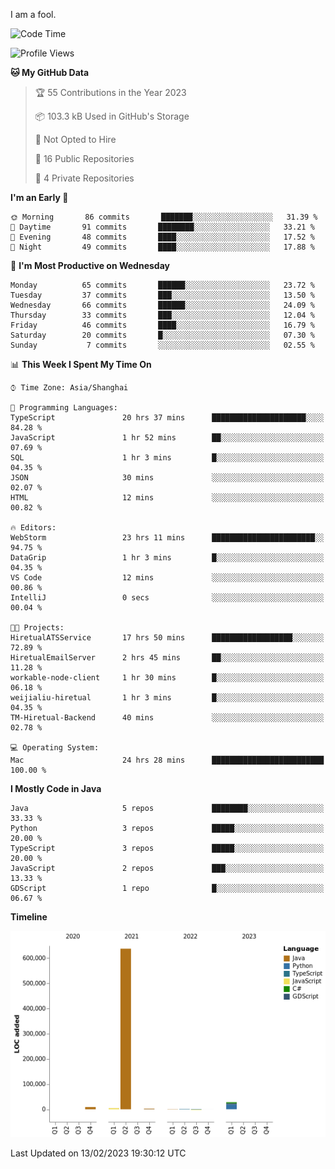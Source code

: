 I am a fool.

<!--START_SECTION:waka-->
![Code Time](http://img.shields.io/badge/Code%20Time-63%20hrs%2044%20mins-blue)

![Profile Views](http://img.shields.io/badge/Profile%20Views-45-blue)

**🐱 My GitHub Data** 

> 🏆 55 Contributions in the Year 2023
 > 
> 📦 103.3 kB Used in GitHub's Storage 
 > 
> 🚫 Not Opted to Hire
 > 
> 📜 16 Public Repositories 
 > 
> 🔑 4 Private Repositories  
 > 
**I'm an Early 🐤** 

```text
🌞 Morning       86 commits       ███████░░░░░░░░░░░░░░░░░░   31.39 % 
🌆 Daytime       91 commits       ████████░░░░░░░░░░░░░░░░░   33.21 % 
🌃 Evening       48 commits       ████░░░░░░░░░░░░░░░░░░░░░   17.52 % 
🌙 Night         49 commits       ████░░░░░░░░░░░░░░░░░░░░░   17.88 % 

```
📅 **I'm Most Productive on Wednesday** 

```text
Monday          65 commits       ██████░░░░░░░░░░░░░░░░░░░   23.72 % 
Tuesday         37 commits       ███░░░░░░░░░░░░░░░░░░░░░░   13.50 % 
Wednesday       66 commits       ██████░░░░░░░░░░░░░░░░░░░   24.09 % 
Thursday        33 commits       ███░░░░░░░░░░░░░░░░░░░░░░   12.04 % 
Friday          46 commits       ████░░░░░░░░░░░░░░░░░░░░░   16.79 % 
Saturday        20 commits       █░░░░░░░░░░░░░░░░░░░░░░░░   07.30 % 
Sunday           7 commits       ░░░░░░░░░░░░░░░░░░░░░░░░░   02.55 % 

```


📊 **This Week I Spent My Time On** 

```text
⌚︎ Time Zone: Asia/Shanghai

💬 Programming Languages: 
TypeScript               20 hrs 37 mins      █████████████████████░░░░   84.28 % 
JavaScript               1 hr 52 mins        ██░░░░░░░░░░░░░░░░░░░░░░░   07.69 % 
SQL                      1 hr 3 mins         █░░░░░░░░░░░░░░░░░░░░░░░░   04.35 % 
JSON                     30 mins             ░░░░░░░░░░░░░░░░░░░░░░░░░   02.07 % 
HTML                     12 mins             ░░░░░░░░░░░░░░░░░░░░░░░░░   00.82 % 

🔥 Editors: 
WebStorm                 23 hrs 11 mins      ███████████████████████░░   94.75 % 
DataGrip                 1 hr 3 mins         █░░░░░░░░░░░░░░░░░░░░░░░░   04.35 % 
VS Code                  12 mins             ░░░░░░░░░░░░░░░░░░░░░░░░░   00.86 % 
IntelliJ                 0 secs              ░░░░░░░░░░░░░░░░░░░░░░░░░   00.04 % 

🐱‍💻 Projects: 
HiretualATSService       17 hrs 50 mins      ██████████████████░░░░░░░   72.89 % 
HiretualEmailServer      2 hrs 45 mins       ██░░░░░░░░░░░░░░░░░░░░░░░   11.28 % 
workable-node-client     1 hr 30 mins        █░░░░░░░░░░░░░░░░░░░░░░░░   06.18 % 
weijialiu-hiretual       1 hr 3 mins         █░░░░░░░░░░░░░░░░░░░░░░░░   04.35 % 
TM-Hiretual-Backend      40 mins             ░░░░░░░░░░░░░░░░░░░░░░░░░   02.78 % 

💻 Operating System: 
Mac                      24 hrs 28 mins      █████████████████████████   100.00 % 

```

**I Mostly Code in Java** 

```text
Java                     5 repos             ████████░░░░░░░░░░░░░░░░░   33.33 % 
Python                   3 repos             █████░░░░░░░░░░░░░░░░░░░░   20.00 % 
TypeScript               3 repos             █████░░░░░░░░░░░░░░░░░░░░   20.00 % 
JavaScript               2 repos             ███░░░░░░░░░░░░░░░░░░░░░░   13.33 % 
GDScript                 1 repo              █░░░░░░░░░░░░░░░░░░░░░░░░   06.67 % 

```


**Timeline**

![Chart not found](https://raw.githubusercontent.com/VeejaLiu/VeejaLiu/master/charts/bar_graph.png) 


 Last Updated on 13/02/2023 19:30:12 UTC
<!--END_SECTION:waka-->
